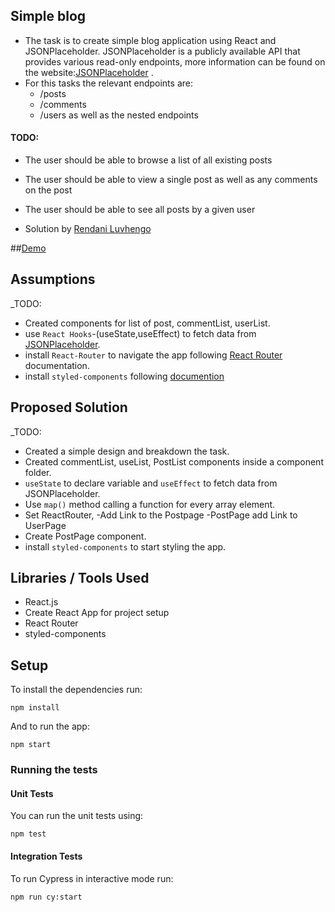 ## Simple blog

- The task is to create simple blog application using React and JSONPlaceholder.
JSONPlaceholder is a publicly available API that provides various read-only endpoints, more information
can be found on the website:[JSONPlaceholder](https://jsonplaceholder.typicode.com/) . 
- For this tasks the relevant endpoints are:
    * /posts
    * /comments
    * /users
as well as the nested endpoints

#### TODO:

- The user should be able to browse a list of all existing posts
- The user should be able to view a single post as well as any comments on the post
- The user should be able to see all posts by a given user


 - Solution by [Rendani Luvhengo](mailto:rluvhengo2@gmail.com)

 ##[Demo]()

## Assumptions

_TODO: 
- Created components for list of post, commentList, userList.
- use `React Hooks`-(useState,useEffect) to fetch data from [JSONPlaceholder](https://jsonplaceholder.typicode.com/).
- install `React-Router` to navigate the app following [React Router](https://reactrouter.com/web/guides/quick-start) documentation.
- install `styled-components` following [documention](https://styled-components.com/)

## Proposed Solution

_TODO: 

- Created a simple design and breakdown the task.
-  Created commentList, useList, PostList components inside a component folder.
-  `useState` to declare variable and `useEffect` to fetch data from JSONPlaceholder.
- Use `map()` method calling a function for every array element.
- Set ReactRouter, -Add Link to the Postpage -PostPage add Link to UserPage
- Create PostPage component.
- install `styled-components` to start styling the app.


## Libraries / Tools Used

- React.js
- Create React App for project setup
- React Router
- styled-components

## Setup

To install the dependencies run:

`npm install`

And to run the app:

`npm start`

### Running the tests

#### Unit Tests

You can run the unit tests using:

`npm test`

#### Integration Tests

To run Cypress in interactive mode run:

`npm run cy:start`
